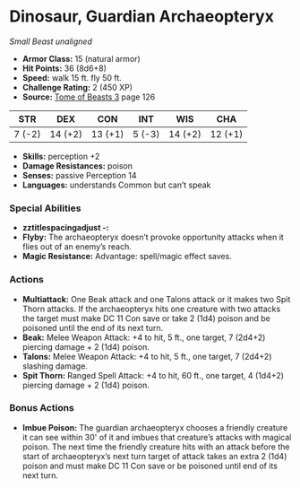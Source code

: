 # Dinosaur, Guardian Archaeopteryx

*Small* *Beast* *unaligned*

- **Armor Class:** 15 (natural armor)
- **Hit Points:** 36 (8d6+8)
- **Speed:** walk 15 ft. fly 50 ft.
- **Challenge Rating:** 2 (450 XP)
- **Source:** [Tome of Beasts 3](https://koboldpress.com/kpstore/product/tome-of-beasts-3-for-5th-edition/) page 126

| STR | DEX | CON | INT | WIS | CHA |
| --- | --- | --- | --- | --- | --- |
| 7 (-2) | 14 (+2) | 13 (+1) | 5 (-3) | 14 (+2) | 12 (+1) |

- **Skills:** perception +2
- **Damage Resistances:** poison
- **Senses:** passive Perception 14
- **Languages:** understands Common but can’t speak

### Special Abilities

- **zztitlespacingadjust -:** 
- **Flyby:** The archaeopteryx doesn’t provoke opportunity attacks when it flies out of an enemy’s reach.
- **Magic Resistance:** Advantage: spell/magic effect saves.

### Actions

- **Multiattack:** One Beak attack and one Talons attack or it makes two Spit Thorn attacks. If the archaeopteryx hits one creature with two attacks the target must make DC 11 Con save or take 2 (1d4) poison and be poisoned until the end of its next turn.
- **Beak:** Melee Weapon Attack: +4 to hit, 5 ft., one target, 7 (2d4+2) piercing damage + 2 (1d4) poison.
- **Talons:** Melee Weapon Attack: +4 to hit, 5 ft., one target, 7 (2d4+2) slashing damage.
- **Spit Thorn:** Ranged Spell Attack: +4 to hit, 60 ft., one target, 4 (1d4+2) piercing damage + 2 (1d4) poison.

### Bonus Actions

- **Imbue Poison:** The guardian archaeopteryx chooses a friendly creature it can see within 30' of it and imbues that creature’s attacks with magical poison. The next time the friendly creature hits with an attack before the start of archaeopteryx’s next turn target of attack takes an extra 2 (1d4) poison and must make DC 11 Con save or be poisoned until end of its next turn.


